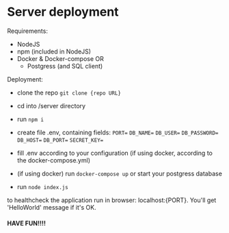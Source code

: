 # Server deployment

Requirements:
- NodeJS 
- npm (included in NodeJS)
- Docker & Docker-compose
OR
  - Postgress (and SQL client)
    

Deployment:
- clone the repo 
`git clone {repo URL}`
  
- cd into /server directory
- run 
`npm i`
  
- create file .env, containing fields:
`PORT=`
`DB_NAME=`
`DB_USER=`
`DB_PASSWORD=`
`DB_HOST=`
`DB_PORT=`
`SECRET_KEY=`
  
- fill .env according to your configuration (if using docker, according to the docker-compose.yml)
- (if using docker) run `docker-compose up` or start your postgress database
- run `node index.js`

to healthcheck the application run in browser: localhost:{PORT}. You'll get 'HelloWorld' message if it's OK.

#### HAVE FUN!!!!